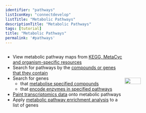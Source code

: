 ```yaml
---
identifier: "pathways"
listIconKey: "connectdevelop"
listTitle: "Metabolic Pathways"
descriptionTitle: "Metabolic Pathways"
tags: [tutorial]
title: "Metabolic Pathways"
permalink: '#pathways'
---
```

<div style="display: flex; justify-content: center; align-items: center; max-width: 600px; margin-auto;">  
  <ul>
    <li>View metabolic pathway maps from <a href="#">KEGG, MetaCyc and organism-specific resources</a></li>
    <li>Search for pathways by the <a href="#">compounds or genes that they contain</a></li>
    <li>
      Search for genes
      <ul>
        <li>that <a href="#">metabolise specified compounds</a></li>
        <li>that <a href="#">encode enzymes in specified pathways</a></li>
      </ul>
    </li>
    <li><a href="#">Paint transcriptomics data</a> onto metabolic pathways</li>
    <li>Apply <a href="#">metabolic pathway enrichment analysis</a> to a list of genes</li>
  </ul>
  <img style="width: 40%;" src="{{ "/assets/images/resources_tools/pathways.png" | absolute_url }}"/>
</div>
